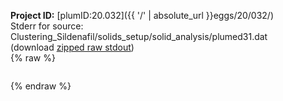 **Project ID:** [plumID:20.032]({{ '/' | absolute_url }}eggs/20/032/)  
Stderr for source:  Clustering_Sildenafil/solids_setup/solid_analysis/plumed31.dat   
(download [zipped raw stdout](plumed31.dat.plumed_master.stdout.txt.zip))  
{% raw %}
<pre>
</pre>
{% endraw %}
